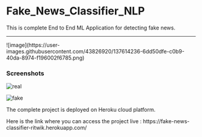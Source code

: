 # Fake_News_Classifier_NLP

<p> This is complete End to End ML Application for detecting fake news.</p>

<hr>
![image](https://user-images.githubusercontent.com/43826920/137614236-6dd50dfe-c0b9-40da-8974-f196002f6785.png)

<h3> Screenshots </h3>



![real](https://user-images.githubusercontent.com/61036755/95154524-a42cc200-07af-11eb-9332-976a5ffda9f6.png)

![fake](https://user-images.githubusercontent.com/61036755/95154531-a727b280-07af-11eb-8395-10bcbd814155.png)


  
  <p> The complete project is deployed on Heroku cloud platform.
 <p> Here is the link where you can access the project live : https://fake-news-classifier-ritwik.herokuapp.com/ <p>
</p>
